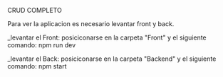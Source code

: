 CRUD COMPLETO

Para ver la aplicacion es necesario levantar front y back.


_levantar el Front: posiciconarse en la carpeta "Front" y el siguiente comando: npm run dev


_levantar el Back: posiciconarse en la carpeta "Backend" y el siguiente comando: npm start